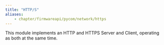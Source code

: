 ```yaml
---
title: "HTTP/S"
aliases:
    - chapter/firmwareapi/pycom/network/https
---
```


This module implements an HTTP and HTTPS Server and Client, operating as both at the same time.


